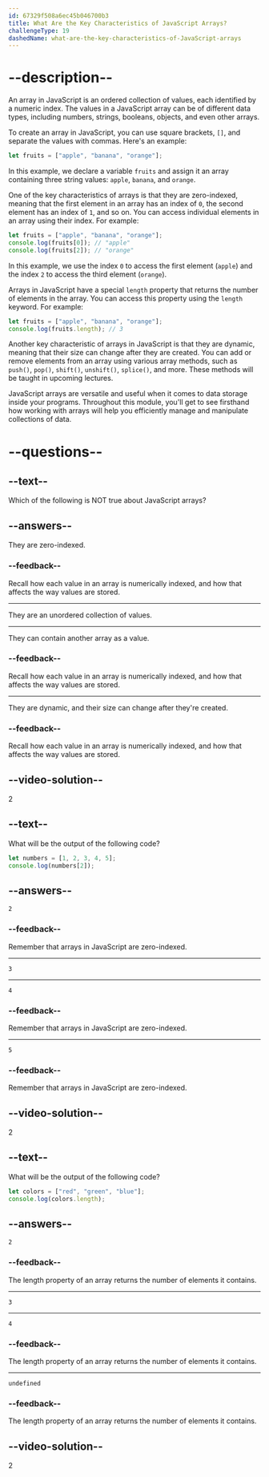 ```yaml
---
id: 67329f508a6ec45b046700b3
title: What Are the Key Characteristics of JavaScript Arrays?
challengeType: 19
dashedName: what-are-the-key-characteristics-of-JavaScript-arrays
---
```


# --description--

An array in JavaScript is an ordered collection of values, each identified by a numeric index. The values in a JavaScript array can be of different data types, including numbers, strings, booleans, objects, and even other arrays.

To create an array in JavaScript, you can use square brackets, `[]`, and separate the values with commas. Here's an example:

```js
let fruits = ["apple", "banana", "orange"];
```

In this example, we declare a variable `fruits` and assign it an array containing three string values: `apple`, `banana`, and `orange`.

One of the key characteristics of arrays is that they are zero-indexed, meaning that the first element in an array has an index of `0`, the second element has an index of `1`, and so on. You can access individual elements in an array using their index. For example:

```js
let fruits = ["apple", "banana", "orange"];
console.log(fruits[0]); // "apple"
console.log(fruits[2]); // "orange"
```

In this example, we use the index `0` to access the first element (`apple`) and the index `2` to access the third element (`orange`).

Arrays in JavaScript have a special `length` property that returns the number of elements in the array. You can access this property using the `length` keyword. For example:

```js
let fruits = ["apple", "banana", "orange"];
console.log(fruits.length); // 3
```

Another key characteristic of arrays in JavaScript is that they are dynamic, meaning that their size can change after they are created. You can add or remove elements from an array using various array methods, such as `push()`, `pop()`, `shift()`, `unshift()`, `splice()`, and more. These methods will be taught in upcoming lectures.

JavaScript arrays are versatile and useful when it comes to data storage inside your programs. Throughout this module, you'll get to see firsthand how working with arrays will help you efficiently manage and manipulate collections of data.

# --questions--

## --text--

Which of the following is NOT true about JavaScript arrays?

## --answers--

They are zero-indexed.

### --feedback--

Recall how each value in an array is numerically indexed, and how that affects the way values are stored.

---

They are an unordered collection of values.

---

They can contain another array as a value.

### --feedback--

Recall how each value in an array is numerically indexed, and how that affects the way values are stored.

---

They are dynamic, and their size can change after they're created.

### --feedback--

Recall how each value in an array is numerically indexed, and how that affects the way values are stored.

## --video-solution--

2

## --text--

What will be the output of the following code?

```js
let numbers = [1, 2, 3, 4, 5];
console.log(numbers[2]);
```

## --answers--

`2`

### --feedback--

Remember that arrays in JavaScript are zero-indexed.

---

`3`

---

`4`

### --feedback--

Remember that arrays in JavaScript are zero-indexed.

---

`5`

### --feedback--

Remember that arrays in JavaScript are zero-indexed.

## --video-solution--

2

## --text--

What will be the output of the following code?

```js
let colors = ["red", "green", "blue"];
console.log(colors.length);
```

## --answers--

`2`

### --feedback--

The length property of an array returns the number of elements it contains.

---

`3`

---

`4`

### --feedback--

The length property of an array returns the number of elements it contains.

---

`undefined`

### --feedback--

The length property of an array returns the number of elements it contains.

## --video-solution--

2
